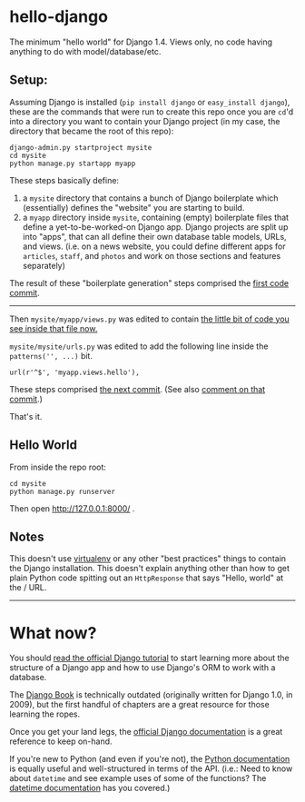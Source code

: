 hello-django
============

The minimum "hello world" for Django 1.4. Views only, no code having anything
to do with model/database/etc.

## Setup:

Assuming Django is installed (`pip install django` or `easy_install django`),
these are the commands that were run to create this repo once you are `cd`'d
into a directory you want to contain your Django project (in my case, the
directory that became the root of this repo):

    django-admin.py startproject mysite
    cd mysite
    python manage.py startapp myapp

These steps basically define:

1. a `mysite` directory that contains a bunch of Django boilerplate which
   (essentially) defines the "website" you are starting to build.
2. a `myapp` directory inside `mysite`, containing (empty) boilerplate files
   that define a yet-to-be-worked-on Django app. Django projects are split up
   into "apps", that can all define their own database table models, URLs, and
   views. (i.e. on a news website, you could define different apps for `articles`,
   `staff`, and `photos` and work on those sections and features separately)

The result of these "boilerplate generation" steps comprised the [first code commit](https://github.com/mtigas/hello-django/commit/255d88661c025874d5e47c2e1bc5a5d8d624d265).

---

Then `mysite/myapp/views.py` was edited to contain [the little bit of code
you see inside that file now.](https://github.com/mtigas/hello-django/blob/master/mysite/myapp/views.py)

`mysite/mysite/urls.py` was edited to add the following line inside the
`patterns('', ...)`  bit.

    url(r'^$', 'myapp.views.hello'),

These steps comprised [the next commit](https://github.com/mtigas/hello-django/commit/07544b4f17f9bfc3c42874ea0b6b67f84c18e2c4). (See also [comment on that commit](https://github.com/mtigas/hello-django/commit/07544b4f17f9bfc3c42874ea0b6b67f84c18e2c4#commitcomment-1436281).)

That's it.

## Hello World

From inside the repo root:

    cd mysite
    python manage.py runserver

Then open http://127.0.0.1:8000/ .

## Notes

This doesn't use [virtualenv](http://iamzed.com/2009/05/07/a-primer-on-virtualenv/)
or any other "best practices" things to contain the Django installation. This
doesn't explain anything other than how to get plain Python code spitting out
an `HttpResponse` that says "Hello, world" at the / URL.

---

# What now?

You should [read the official Django tutorial](https://docs.djangoproject.com/en/1.4/intro/tutorial01/)
to start learning more about the structure of a Django app and how to use
Django's ORM to work with a database.

The [Django Book](http://www.djangobook.com/en/2.0/) is technically outdated
(originally written for Django 1.0, in 2009), but the first handful of chapters
are a great resource for those learning the ropes.

Once you get your land legs, the [official Django documentation](https://docs.djangoproject.com/en/1.4/)
is a great reference to keep on-hand.

If you're new to Python (and even if you're not), the [Python documentation](http://docs.python.org/)
is equally useful and well-structured in terms of the API. (i.e.: Need to know about
`datetime` and see example uses of some of the functions? The [datetime documentation](http://docs.python.org/library/datetime.html)
has you covered.)
